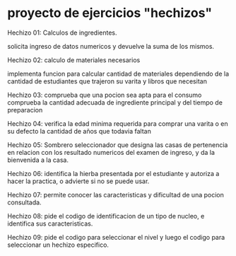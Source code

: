 # proyecto de ejercicios "hechizos"

Hechizo 01: Calculos de ingredientes.

solicita ingreso de datos numericos y devuelve la suma de los mismos.

Hechizo 02: calculo de materiales necesarios

implementa funcion para calcular cantidad de materiales dependiendo de la cantidad de estudiantes que trajeron su varita y libros que necesitan

Hechizo 03: comprueba que una pocion sea apta para el consumo
comprueba la cantidad adecuada de ingrediente principal y del tiempo de preparacion

Hechizo 04: verifica la edad minima requerida para comprar una varita o en su defecto la cantidad de años que todavia faltan

Hechizo 05: Sombrero seleccionador que designa las casas  de pertenencia en relacion con los resultado numericos del examen de ingreso, y da la bienvenida a la casa.

Hechizo 06: identifica la hierba presentada por el estudiante y autoriza a hacer la practica, o advierte si no se puede usar.

Hechizo 07: permite conocer las caracteristicas y dificultad de una pocion consultada.

Hechizo 08: pide el codigo de identificacion de un tipo de nucleo, e identifica sus caracteristicas.

Hechizo 09: pide el codigo para seleccionar el nivel y luego el codigo para seleccionar un hechizo especifico.
